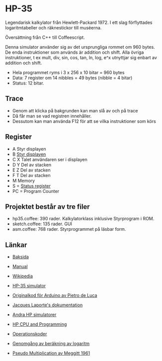 # HP-35

Legendarisk kalkylator från Hewlett-Packard 1972. I ett slag förflyttades logaritmtabeller och räknestickor till muséerna.

Översättning från C++ till Coffeescript.

Denna simulator använder sig av det ursprungliga rommet om 960 bytes.
De enda instruktioner som används är addition och shift.
Alla övriga instruktioner, t ex mult, div, sin, cos, tan, ln, log, e^x utnyttjar sig enbart av addition och shift.

* Hela programmet ryms i 3 x 256 x 10 bitar = 960 bytes
* Data: 7 register om 14 nibbles = 49 bytes (nibble = 4 bitar)
* Status: 12 bitar.

## Trace 

* Genom att klicka på bakgrunden kan man slå av och på trace
* Då får man se vad registren innehåller.
* Dessutom kan man använda F12 för att se vilka instruktioner som körs

## Register

  * A   Styr displayen
  * B   [Styr displayen](http://home.citycable.ch/pierrefleur/Jacques-Laporte/Output%20format.htm)
  * C X Talet användaren ser i displayen
  * D Y Del av stacken
  * E Z Del av stacken
  * F T Del av stacken
  * M   Memory
  * S = [Status register](http://home.citycable.ch/pierrefleur/Jacques-Laporte/status_bit_flags.htm)
  * PC = Program Counter 
  
## Projektet består av tre filer

* hp35.coffee: 390 rader. Kalkylatorklass inklusive Styrprogram i ROM.
* sketch.coffee: 135 rader. GUI
* asm.coffee: 768 rader. Styrprogrammet på läsbar form.

## Länkar

* [Baksida](https://www.keesvandersanden.nl/calculators/images/HP35_1302S48386_backlabel.jpg)

* [Manual](http://www.cs.columbia.edu/~sedwards/hp35colr.pdf)

* [Wikipedia](https://en.wikipedia.org/wiki/HP-35)

* [HP-35 simulator](http://www.hpmuseum.org/simulate/hp35sim/calc.html)

* [Originalkod för Arduino av Pietro de Luca](http://home.citycable.ch/pierrefleur/Jacques-Laporte/Image_deluca/hp35_lcd.pde)

* [Jacques Laporte's dokumentation](http://home.citycable.ch/pierrefleur/Jacques-Laporte/index-old.html)

* [Andra HP simulatorer](http://www.teenix.org/)

* [HP CPU and Programming](http://www.hpmuseum.org/techcpu.htm)

* [Operationskoder](http://home.citycable.ch/pierrefleur/HP-Classic/HP-ClassicOpcodeMap.html)

* [Genomgång av beräkning av logaritm](http://home.citycable.ch/pierrefleur/Jacques-Laporte/Logarithm_1.htm)

* [Pseudo Multiplication av Meggitt 1961](http://home.citycable.ch/pierrefleur/Jacques-Laporte/Meggitt_62.pdf)
  